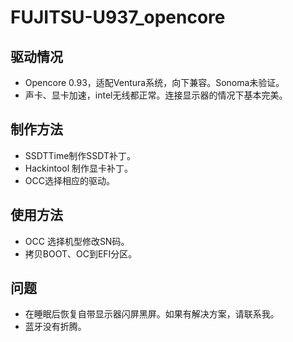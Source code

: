 # FUJITSU-U937_opencore

## 驱动情况

- Opencore 0.93，适配Ventura系统，向下兼容。Sonoma未验证。
- 声卡、显卡加速，intel无线都正常。连接显示器的情况下基本完美。

## 制作方法

- SSDTTime制作SSDT补丁。
- Hackintool 制作显卡补丁。
- OCC选择相应的驱动。


## 使用方法

- OCC  选择机型修改SN码。
- 拷贝BOOT、OC到EFI分区。

## 问题

- 在睡眠后恢复自带显示器闪屏黑屏。如果有解决方案，请联系我。 
- 蓝牙没有折腾。
